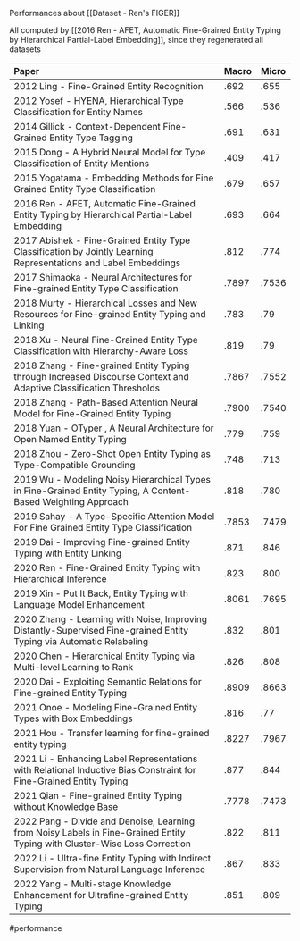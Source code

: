 Performances about [[Dataset - Ren's FIGER]]

All computed by [[2016 Ren - AFET, Automatic Fine-Grained Entity Typing by Hierarchical Partial-Label Embedding]], since they regenerated all datasets

| Paper                                                                                                                | Macro | Micro |
|:-------------------------------------------------------------------------------------------------------------------- | ----- | ----- |
| 2012 Ling - Fine-Grained Entity Recognition                                                                          | .692  | .655  |
| 2012 Yosef - HYENA, Hierarchical Type Classification for Entity Names                                                | .566  | .536  |
| 2014 Gillick - Context-Dependent Fine-Grained Entity Type Tagging                                                    | .691  | .631  |
| 2015 Dong - A Hybrid Neural Model for Type Classification of Entity Mentions                                         | .409  | .417  |
| 2015 Yogatama - Embedding Methods for Fine Grained Entity Type Classification                                        | .679  | .657  |
| 2016 Ren - AFET, Automatic Fine-Grained Entity Typing by Hierarchical Partial-Label Embedding                        | .693  | .664  |
| 2017 Abishek - Fine-Grained Entity Type Classification by Jointly Learning Representations and Label Embeddings      | .812  | .774  |
| 2017 Shimaoka - Neural Architectures for Fine-grained Entity Type Classification                                     | .7897 | .7536 |
| 2018 Murty - Hierarchical Losses and New Resources for Fine-grained Entity Typing and Linking                        | .783  | .79   |
| 2018 Xu - Neural Fine-Grained Entity Type Classification with Hierarchy-Aware Loss                                   | .819  | .79   |
| 2018 Zhang - Fine-grained Entity Typing through Increased Discourse Context and Adaptive Classification Thresholds   | .7867 | .7552 |
| 2018 Zhang - Path-Based Attention Neural Model for Fine-Grained Entity Typing   | .7900 | .7540 |
| 2018 Yuan - OTyper , A Neural Architecture for Open Named Entity Typing                                              | .779  | .759  |
| 2018 Zhou - Zero-Shot Open Entity Typing as Type-Compatible Grounding                                              | .748  | .713  |
| 2019 Wu - Modeling Noisy Hierarchical Types in Fine-Grained Entity Typing, A Content-Based Weighting Approach        | .818  | .780  |
| 2019 Sahay - A Type-Specific Attention Model For Fine Grained Entity Type Classification                             | .7853 | .7479 |
| 2019 Dai - Improving Fine-grained Entity Typing with Entity Linking                                                  | .871  | .846  |
| 2020 Ren - Fine-Grained Entity Typing with Hierarchical Inference                                                    | .823  | .800  |
| 2019 Xin - Put It Back, Entity Typing with Language Model Enhancement                                                | .8061 | .7695 | 
| 2020 Zhang - Learning with Noise, Improving Distantly-Supervised Fine-grained Entity Typing via Automatic Relabeling | .832  | .801  |
| 2020 Chen - Hierarchical Entity Typing via Multi-level Learning to Rank                                                    | .826  | .808  |
| 2020 Dai - Exploiting Semantic Relations for Fine-grained Entity Typing                                              | .8909 | .8663 |
| 2021 Onoe - Modeling Fine-Grained Entity Types with Box Embeddings                                                   | .816  | .77   |
| 2021 Hou - Transfer learning for fine-grained entity typing                                                          | .8227 | .7967 |
| 2021 Li - Enhancing Label Representations with Relational Inductive Bias Constraint for Fine-Grained Entity Typing   | .877  | .844  |
| 2021 Qian - Fine-grained Entity Typing without Knowledge Base   | .7778  | .7473  |
| 2022 Pang - Divide and Denoise, Learning from Noisy Labels in Fine-Grained Entity Typing with Cluster-Wise Loss Correction       | .822      | .811
| 2022 Li - Ultra-fine Entity Typing with Indirect Supervision from Natural Language Inference       | .867      | .833
| 2022 Yang - Multi-stage Knowledge Enhancement for Ultrafine-grained Entity Typing       | .851      | .809
 
#performance 